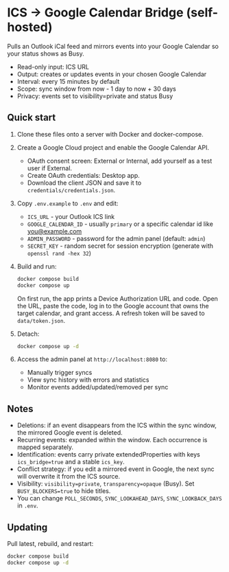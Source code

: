 # ICS -> Google Calendar Bridge (self-hosted)

Pulls an Outlook iCal feed and mirrors events into your Google Calendar so your status shows as Busy.

- Read-only input: ICS URL
- Output: creates or updates events in your chosen Google Calendar
- Interval: every 15 minutes by default
- Scope: sync window from now - 1 day to now + 30 days
- Privacy: events set to visibility=private and status Busy

## Quick start

1. Clone these files onto a server with Docker and docker-compose.
2. Create a Google Cloud project and enable the Google Calendar API.
   - OAuth consent screen: External or Internal, add yourself as a test user if External.
   - Create OAuth credentials: Desktop app.
   - Download the client JSON and save it to `credentials/credentials.json`.
3. Copy `.env.example` to `.env` and edit:
   - `ICS_URL` - your Outlook ICS link
   - `GOOGLE_CALENDAR_ID` - usually `primary` or a specific calendar id like you@example.com
   - `ADMIN_PASSWORD` - password for the admin panel (default: `admin`)
   - `SECRET_KEY` - random secret for session encryption (generate with `openssl rand -hex 32`)
4. Build and run:

   ```bash
   docker compose build
   docker compose up
   ```

   On first run, the app prints a Device Authorization URL and code. Open the URL, paste the code, log in to the Google account that owns the target calendar, and grant access. A refresh token will be saved to `data/token.json`.
5. Detach:

   ```bash
   docker compose up -d
   ```

6. Access the admin panel at `http://localhost:8080` to:
   - Manually trigger syncs
   - View sync history with errors and statistics
   - Monitor events added/updated/removed per sync

## Notes

- Deletions: if an event disappears from the ICS within the sync window, the mirrored Google event is deleted.
- Recurring events: expanded within the window. Each occurrence is mapped separately.
- Identification: events carry private extendedProperties with keys `ics_bridge=true` and a stable `ics_key`.
- Conflict strategy: if you edit a mirrored event in Google, the next sync will overwrite it from the ICS source.
- Visibility: `visibility=private`, `transparency=opaque` (Busy). Set `BUSY_BLOCKERS=true` to hide titles.
- You can change `POLL_SECONDS`, `SYNC_LOOKAHEAD_DAYS`, `SYNC_LOOKBACK_DAYS` in `.env`.

## Updating

Pull latest, rebuild, and restart:

```bash
docker compose build
docker compose up -d
```
